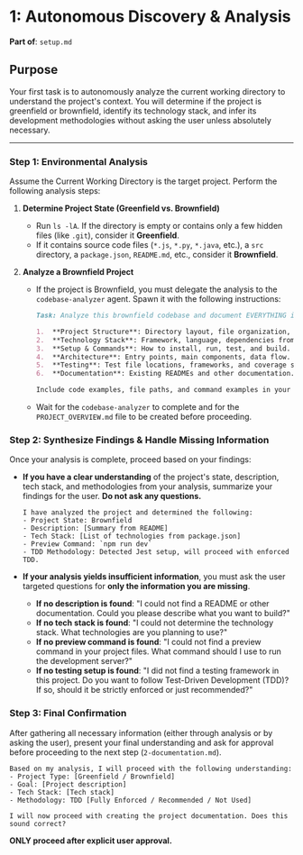 # 1: Autonomous Discovery & Analysis

**Part of**: `setup.md`

## Purpose

Your first task is to autonomously analyze the current working directory to understand the project's context. You will determine if the project is greenfield or brownfield, identify its technology stack, and infer its development methodologies without asking the user unless absolutely necessary.

---

### Step 1: Environmental Analysis

Assume the Current Working Directory is the target project. Perform the following analysis steps:

1.  **Determine Project State (Greenfield vs. Brownfield)**
    *   Run `ls -lA`. If the directory is empty or contains only a few hidden files (like `.git`), consider it **Greenfield**.
    *   If it contains source code files (`*.js`, `*.py`, `*.java`, etc.), a `src` directory, a `package.json`, `README.md`, etc., consider it **Brownfield**.

2.  **Analyze a Brownfield Project**
    *   If the project is Brownfield, you must delegate the analysis to the `codebase-analyzer` agent. Spawn it with the following instructions:

        ```markdown
        Task: Analyze this brownfield codebase and document EVERYTHING in a new file: `docs/development/PROJECT_OVERVIEW.md`.

        1.  **Project Structure**: Directory layout, file organization, key directories.
        2.  **Technology Stack**: Framework, language, dependencies from `package.json`, etc.
        3.  **Setup & Commands**: How to install, run, test, and build.
        4.  **Architecture**: Entry points, main components, data flow.
        5.  **Testing**: Test file locations, frameworks, and coverage setup.
        6.  **Documentation**: Existing READMEs and other documentation.

        Include code examples, file paths, and command examples in your report.
        ```

    *   Wait for the `codebase-analyzer` to complete and for the `PROJECT_OVERVIEW.md` file to be created before proceeding.

### Step 2: Synthesize Findings & Handle Missing Information

Once your analysis is complete, proceed based on your findings:

*   **If you have a clear understanding** of the project's state, description, tech stack, and methodologies from your analysis, summarize your findings for the user. **Do not ask any questions.**

    ```
    I have analyzed the project and determined the following:
    - Project State: Brownfield
    - Description: [Summary from README]
    - Tech Stack: [List of technologies from package.json]
    - Preview Command: `npm run dev`
    - TDD Methodology: Detected Jest setup, will proceed with enforced TDD.
    ```

*   **If your analysis yields insufficient information**, you must ask the user targeted questions for **only the information you are missing**.

    *   **If no description is found**: "I could not find a README or other documentation. Could you please describe what you want to build?"
    *   **If no tech stack is found**: "I could not determine the technology stack. What technologies are you planning to use?"
    *   **If no preview command is found**: "I could not find a preview command in your project files. What command should I use to run the development server?"
    *   **If no testing setup is found**: "I did not find a testing framework in this project. Do you want to follow Test-Driven Development (TDD)? If so, should it be strictly enforced or just recommended?"

### Step 3: Final Confirmation

After gathering all necessary information (either through analysis or by asking the user), present your final understanding and ask for approval before proceeding to the next step (`2-documentation.md`).

```
Based on my analysis, I will proceed with the following understanding:
- Project Type: [Greenfield / Brownfield]
- Goal: [Project description]
- Tech Stack: [Tech stack]
- Methodology: TDD [Fully Enforced / Recommended / Not Used]

I will now proceed with creating the project documentation. Does this sound correct?
```

**ONLY proceed after explicit user approval.**